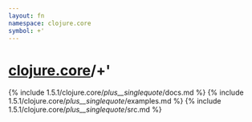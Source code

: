 ```yaml
---
layout: fn
namespace: clojure.core
symbol: +'
---
```


# [clojure.core](../)/+'

{% include 1.5.1/clojure.core/_plus__singlequote_/docs.md %}
{% include 1.5.1/clojure.core/_plus__singlequote_/examples.md %}
{% include 1.5.1/clojure.core/_plus__singlequote_/src.md %}

